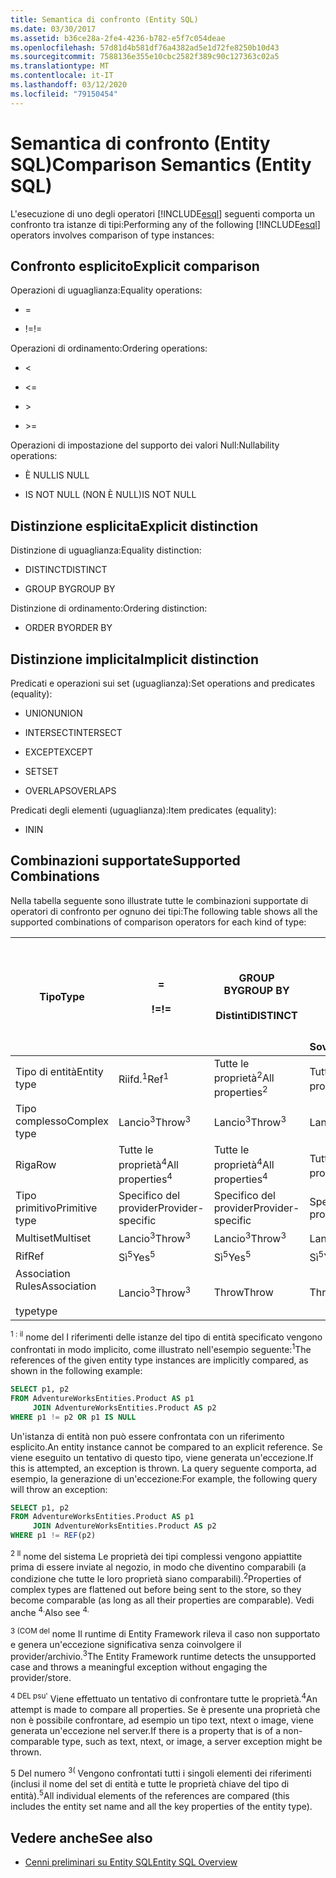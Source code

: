 ```yaml
---
title: Semantica di confronto (Entity SQL)
ms.date: 03/30/2017
ms.assetid: b36ce28a-2fe4-4236-b782-e5f7c054deae
ms.openlocfilehash: 57d81d4b581df76a4382ad5e1d72fe8250b10d43
ms.sourcegitcommit: 7588136e355e10cbc2582f389c90c127363c02a5
ms.translationtype: MT
ms.contentlocale: it-IT
ms.lasthandoff: 03/12/2020
ms.locfileid: "79150454"
---
```

# <a name="comparison-semantics-entity-sql"></a><span data-ttu-id="25e5a-102">Semantica di confronto (Entity SQL)</span><span class="sxs-lookup"><span data-stu-id="25e5a-102">Comparison Semantics (Entity SQL)</span></span>
<span data-ttu-id="25e5a-103">L'esecuzione di uno degli operatori [!INCLUDE[esql](../../../../../../includes/esql-md.md)] seguenti comporta un confronto tra istanze di tipi:</span><span class="sxs-lookup"><span data-stu-id="25e5a-103">Performing any of the following [!INCLUDE[esql](../../../../../../includes/esql-md.md)] operators involves comparison of type instances:</span></span>  
  
## <a name="explicit-comparison"></a><span data-ttu-id="25e5a-104">Confronto esplicito</span><span class="sxs-lookup"><span data-stu-id="25e5a-104">Explicit comparison</span></span>  
 <span data-ttu-id="25e5a-105">Operazioni di uguaglianza:</span><span class="sxs-lookup"><span data-stu-id="25e5a-105">Equality operations:</span></span>  
  
- =  
  
- <span data-ttu-id="25e5a-106">!=</span><span class="sxs-lookup"><span data-stu-id="25e5a-106">!=</span></span>  
  
 <span data-ttu-id="25e5a-107">Operazioni di ordinamento:</span><span class="sxs-lookup"><span data-stu-id="25e5a-107">Ordering operations:</span></span>  
  
- <  
  
- \<=  
  
- \>  
  
- \>=  
  
 <span data-ttu-id="25e5a-108">Operazioni di impostazione del supporto dei valori Null:</span><span class="sxs-lookup"><span data-stu-id="25e5a-108">Nullability operations:</span></span>  
  
- <span data-ttu-id="25e5a-109">È NULL</span><span class="sxs-lookup"><span data-stu-id="25e5a-109">IS NULL</span></span>  
  
- <span data-ttu-id="25e5a-110">IS NOT NULL (NON È NULL)</span><span class="sxs-lookup"><span data-stu-id="25e5a-110">IS NOT NULL</span></span>  
  
## <a name="explicit-distinction"></a><span data-ttu-id="25e5a-111">Distinzione esplicita</span><span class="sxs-lookup"><span data-stu-id="25e5a-111">Explicit distinction</span></span>  
 <span data-ttu-id="25e5a-112">Distinzione di uguaglianza:</span><span class="sxs-lookup"><span data-stu-id="25e5a-112">Equality distinction:</span></span>  
  
- <span data-ttu-id="25e5a-113">DISTINCT</span><span class="sxs-lookup"><span data-stu-id="25e5a-113">DISTINCT</span></span>  
  
- <span data-ttu-id="25e5a-114">GROUP BY</span><span class="sxs-lookup"><span data-stu-id="25e5a-114">GROUP BY</span></span>  
  
 <span data-ttu-id="25e5a-115">Distinzione di ordinamento:</span><span class="sxs-lookup"><span data-stu-id="25e5a-115">Ordering distinction:</span></span>  
  
- <span data-ttu-id="25e5a-116">ORDER BY</span><span class="sxs-lookup"><span data-stu-id="25e5a-116">ORDER BY</span></span>  
  
## <a name="implicit-distinction"></a><span data-ttu-id="25e5a-117">Distinzione implicita</span><span class="sxs-lookup"><span data-stu-id="25e5a-117">Implicit distinction</span></span>  
 <span data-ttu-id="25e5a-118">Predicati e operazioni sui set (uguaglianza):</span><span class="sxs-lookup"><span data-stu-id="25e5a-118">Set operations and predicates (equality):</span></span>  
  
- <span data-ttu-id="25e5a-119">UNION</span><span class="sxs-lookup"><span data-stu-id="25e5a-119">UNION</span></span>  
  
- <span data-ttu-id="25e5a-120">INTERSECT</span><span class="sxs-lookup"><span data-stu-id="25e5a-120">INTERSECT</span></span>  
  
- <span data-ttu-id="25e5a-121">EXCEPT</span><span class="sxs-lookup"><span data-stu-id="25e5a-121">EXCEPT</span></span>  
  
- <span data-ttu-id="25e5a-122">SET</span><span class="sxs-lookup"><span data-stu-id="25e5a-122">SET</span></span>  
  
- <span data-ttu-id="25e5a-123">OVERLAPS</span><span class="sxs-lookup"><span data-stu-id="25e5a-123">OVERLAPS</span></span>  
  
 <span data-ttu-id="25e5a-124">Predicati degli elementi (uguaglianza):</span><span class="sxs-lookup"><span data-stu-id="25e5a-124">Item predicates (equality):</span></span>  
  
- <span data-ttu-id="25e5a-125">IN</span><span class="sxs-lookup"><span data-stu-id="25e5a-125">IN</span></span>  
  
## <a name="supported-combinations"></a><span data-ttu-id="25e5a-126">Combinazioni supportate</span><span class="sxs-lookup"><span data-stu-id="25e5a-126">Supported Combinations</span></span>  
 <span data-ttu-id="25e5a-127">Nella tabella seguente sono illustrate tutte le combinazioni supportate di operatori di confronto per ognuno dei tipi:</span><span class="sxs-lookup"><span data-stu-id="25e5a-127">The following table shows all the supported combinations of comparison operators for each kind of type:</span></span>  
  
|<span data-ttu-id="25e5a-128">**Tipo**</span><span class="sxs-lookup"><span data-stu-id="25e5a-128">**Type**</span></span>|**=**<br /><br /> <span data-ttu-id="25e5a-129">**!=**</span><span class="sxs-lookup"><span data-stu-id="25e5a-129">**!=**</span></span>|<span data-ttu-id="25e5a-130">**GROUP BY**</span><span class="sxs-lookup"><span data-stu-id="25e5a-130">**GROUP BY**</span></span><br /><br /> <span data-ttu-id="25e5a-131">**Distinti**</span><span class="sxs-lookup"><span data-stu-id="25e5a-131">**DISTINCT**</span></span>|<span data-ttu-id="25e5a-132">**Unione**</span><span class="sxs-lookup"><span data-stu-id="25e5a-132">**UNION**</span></span><br /><br /> <span data-ttu-id="25e5a-133">**Intersect**</span><span class="sxs-lookup"><span data-stu-id="25e5a-133">**INTERSECT**</span></span><br /><br /> <span data-ttu-id="25e5a-134">**Tranne**</span><span class="sxs-lookup"><span data-stu-id="25e5a-134">**EXCEPT**</span></span><br /><br /> <span data-ttu-id="25e5a-135">**Impostare**</span><span class="sxs-lookup"><span data-stu-id="25e5a-135">**SET**</span></span><br /><br /> <span data-ttu-id="25e5a-136">**Sovrapposizioni**</span><span class="sxs-lookup"><span data-stu-id="25e5a-136">**OVERLAPS**</span></span>|<span data-ttu-id="25e5a-137">**Pollici**</span><span class="sxs-lookup"><span data-stu-id="25e5a-137">**IN**</span></span>|<span data-ttu-id="25e5a-138">**< <**</span><span class="sxs-lookup"><span data-stu-id="25e5a-138">**<   <=**</span></span><br /><br /> <span data-ttu-id="25e5a-139">**> >**</span><span class="sxs-lookup"><span data-stu-id="25e5a-139">**>   >=**</span></span>|<span data-ttu-id="25e5a-140">**ORDINA PER**</span><span class="sxs-lookup"><span data-stu-id="25e5a-140">**ORDER BY**</span></span>|<span data-ttu-id="25e5a-141">**IS NULL**</span><span class="sxs-lookup"><span data-stu-id="25e5a-141">**IS NULL**</span></span><br /><br /> <span data-ttu-id="25e5a-142">**NON È NULL**</span><span class="sxs-lookup"><span data-stu-id="25e5a-142">**IS NOT NULL**</span></span>|  
|-|-|-|-|-|-|-|-|  
|<span data-ttu-id="25e5a-143">Tipo di entità</span><span class="sxs-lookup"><span data-stu-id="25e5a-143">Entity type</span></span>|<span data-ttu-id="25e5a-144">Riifd.<sup>1</sup></span><span class="sxs-lookup"><span data-stu-id="25e5a-144">Ref<sup>1</sup></span></span>|<span data-ttu-id="25e5a-145">Tutte le proprietà<sup>2</sup></span><span class="sxs-lookup"><span data-stu-id="25e5a-145">All properties<sup>2</sup></span></span>|<span data-ttu-id="25e5a-146">Tutte le proprietà<sup>2</sup></span><span class="sxs-lookup"><span data-stu-id="25e5a-146">All properties<sup>2</sup></span></span>|<span data-ttu-id="25e5a-147">Tutte le proprietà<sup>2</sup></span><span class="sxs-lookup"><span data-stu-id="25e5a-147">All properties<sup>2</sup></span></span>|<span data-ttu-id="25e5a-148">Lancio<sup>3</sup></span><span class="sxs-lookup"><span data-stu-id="25e5a-148">Throw<sup>3</sup></span></span>|<span data-ttu-id="25e5a-149">Lancio<sup>3</sup></span><span class="sxs-lookup"><span data-stu-id="25e5a-149">Throw<sup>3</sup></span></span>|<span data-ttu-id="25e5a-150">Riifd.<sup>1</sup></span><span class="sxs-lookup"><span data-stu-id="25e5a-150">Ref<sup>1</sup></span></span>|  
|<span data-ttu-id="25e5a-151">Tipo complesso</span><span class="sxs-lookup"><span data-stu-id="25e5a-151">Complex type</span></span>|<span data-ttu-id="25e5a-152">Lancio<sup>3</sup></span><span class="sxs-lookup"><span data-stu-id="25e5a-152">Throw<sup>3</sup></span></span>|<span data-ttu-id="25e5a-153">Lancio<sup>3</sup></span><span class="sxs-lookup"><span data-stu-id="25e5a-153">Throw<sup>3</sup></span></span>|<span data-ttu-id="25e5a-154">Lancio<sup>3</sup></span><span class="sxs-lookup"><span data-stu-id="25e5a-154">Throw<sup>3</sup></span></span>|<span data-ttu-id="25e5a-155">Lancio<sup>3</sup></span><span class="sxs-lookup"><span data-stu-id="25e5a-155">Throw<sup>3</sup></span></span>|<span data-ttu-id="25e5a-156">Lancio<sup>3</sup></span><span class="sxs-lookup"><span data-stu-id="25e5a-156">Throw<sup>3</sup></span></span>|<span data-ttu-id="25e5a-157">Lancio<sup>3</sup></span><span class="sxs-lookup"><span data-stu-id="25e5a-157">Throw<sup>3</sup></span></span>|<span data-ttu-id="25e5a-158">Lancio<sup>3</sup></span><span class="sxs-lookup"><span data-stu-id="25e5a-158">Throw<sup>3</sup></span></span>|  
|<span data-ttu-id="25e5a-159">Riga</span><span class="sxs-lookup"><span data-stu-id="25e5a-159">Row</span></span>|<span data-ttu-id="25e5a-160">Tutte le proprietà<sup>4</sup></span><span class="sxs-lookup"><span data-stu-id="25e5a-160">All properties<sup>4</sup></span></span>|<span data-ttu-id="25e5a-161">Tutte le proprietà<sup>4</sup></span><span class="sxs-lookup"><span data-stu-id="25e5a-161">All properties<sup>4</sup></span></span>|<span data-ttu-id="25e5a-162">Tutte le proprietà<sup>4</sup></span><span class="sxs-lookup"><span data-stu-id="25e5a-162">All properties<sup>4</sup></span></span>|<span data-ttu-id="25e5a-163">Lancio<sup>3</sup></span><span class="sxs-lookup"><span data-stu-id="25e5a-163">Throw<sup>3</sup></span></span>|<span data-ttu-id="25e5a-164">Lancio<sup>3</sup></span><span class="sxs-lookup"><span data-stu-id="25e5a-164">Throw<sup>3</sup></span></span>|<span data-ttu-id="25e5a-165">Tutte le proprietà<sup>4</sup></span><span class="sxs-lookup"><span data-stu-id="25e5a-165">All properties<sup>4</sup></span></span>|<span data-ttu-id="25e5a-166">Lancio<sup>3</sup></span><span class="sxs-lookup"><span data-stu-id="25e5a-166">Throw<sup>3</sup></span></span>|  
|<span data-ttu-id="25e5a-167">Tipo primitivo</span><span class="sxs-lookup"><span data-stu-id="25e5a-167">Primitive type</span></span>|<span data-ttu-id="25e5a-168">Specifico del provider</span><span class="sxs-lookup"><span data-stu-id="25e5a-168">Provider-specific</span></span>|<span data-ttu-id="25e5a-169">Specifico del provider</span><span class="sxs-lookup"><span data-stu-id="25e5a-169">Provider-specific</span></span>|<span data-ttu-id="25e5a-170">Specifico del provider</span><span class="sxs-lookup"><span data-stu-id="25e5a-170">Provider-specific</span></span>|<span data-ttu-id="25e5a-171">Specifico del provider</span><span class="sxs-lookup"><span data-stu-id="25e5a-171">Provider-specific</span></span>|<span data-ttu-id="25e5a-172">Specifico del provider</span><span class="sxs-lookup"><span data-stu-id="25e5a-172">Provider-specific</span></span>|<span data-ttu-id="25e5a-173">Specifico del provider</span><span class="sxs-lookup"><span data-stu-id="25e5a-173">Provider-specific</span></span>|<span data-ttu-id="25e5a-174">Specifico del provider</span><span class="sxs-lookup"><span data-stu-id="25e5a-174">Provider-specific</span></span>|  
|<span data-ttu-id="25e5a-175">Multiset</span><span class="sxs-lookup"><span data-stu-id="25e5a-175">Multiset</span></span>|<span data-ttu-id="25e5a-176">Lancio<sup>3</sup></span><span class="sxs-lookup"><span data-stu-id="25e5a-176">Throw<sup>3</sup></span></span>|<span data-ttu-id="25e5a-177">Lancio<sup>3</sup></span><span class="sxs-lookup"><span data-stu-id="25e5a-177">Throw<sup>3</sup></span></span>|<span data-ttu-id="25e5a-178">Lancio<sup>3</sup></span><span class="sxs-lookup"><span data-stu-id="25e5a-178">Throw<sup>3</sup></span></span>|<span data-ttu-id="25e5a-179">Lancio<sup>3</sup></span><span class="sxs-lookup"><span data-stu-id="25e5a-179">Throw<sup>3</sup></span></span>|<span data-ttu-id="25e5a-180">Lancio<sup>3</sup></span><span class="sxs-lookup"><span data-stu-id="25e5a-180">Throw<sup>3</sup></span></span>|<span data-ttu-id="25e5a-181">Lancio<sup>3</sup></span><span class="sxs-lookup"><span data-stu-id="25e5a-181">Throw<sup>3</sup></span></span>|<span data-ttu-id="25e5a-182">Lancio<sup>3</sup></span><span class="sxs-lookup"><span data-stu-id="25e5a-182">Throw<sup>3</sup></span></span>|  
|<span data-ttu-id="25e5a-183">Rif</span><span class="sxs-lookup"><span data-stu-id="25e5a-183">Ref</span></span>|<span data-ttu-id="25e5a-184">Sì<sup>5</sup></span><span class="sxs-lookup"><span data-stu-id="25e5a-184">Yes<sup>5</sup></span></span>|<span data-ttu-id="25e5a-185">Sì<sup>5</sup></span><span class="sxs-lookup"><span data-stu-id="25e5a-185">Yes<sup>5</sup></span></span>|<span data-ttu-id="25e5a-186">Sì<sup>5</sup></span><span class="sxs-lookup"><span data-stu-id="25e5a-186">Yes<sup>5</sup></span></span>|<span data-ttu-id="25e5a-187">Sì<sup>5</sup></span><span class="sxs-lookup"><span data-stu-id="25e5a-187">Yes<sup>5</sup></span></span>|<span data-ttu-id="25e5a-188">Throw</span><span class="sxs-lookup"><span data-stu-id="25e5a-188">Throw</span></span>|<span data-ttu-id="25e5a-189">Throw</span><span class="sxs-lookup"><span data-stu-id="25e5a-189">Throw</span></span>|<span data-ttu-id="25e5a-190">Sì<sup>5</sup></span><span class="sxs-lookup"><span data-stu-id="25e5a-190">Yes<sup>5</sup></span></span>|  
|<span data-ttu-id="25e5a-191">Association Rules</span><span class="sxs-lookup"><span data-stu-id="25e5a-191">Association</span></span><br /><br /> <span data-ttu-id="25e5a-192">type</span><span class="sxs-lookup"><span data-stu-id="25e5a-192">type</span></span>|<span data-ttu-id="25e5a-193">Lancio<sup>3</sup></span><span class="sxs-lookup"><span data-stu-id="25e5a-193">Throw<sup>3</sup></span></span>|<span data-ttu-id="25e5a-194">Throw</span><span class="sxs-lookup"><span data-stu-id="25e5a-194">Throw</span></span>|<span data-ttu-id="25e5a-195">Throw</span><span class="sxs-lookup"><span data-stu-id="25e5a-195">Throw</span></span>|<span data-ttu-id="25e5a-196">Throw</span><span class="sxs-lookup"><span data-stu-id="25e5a-196">Throw</span></span>|<span data-ttu-id="25e5a-197">Lancio<sup>3</sup></span><span class="sxs-lookup"><span data-stu-id="25e5a-197">Throw<sup>3</sup></span></span>|<span data-ttu-id="25e5a-198">Lancio<sup>3</sup></span><span class="sxs-lookup"><span data-stu-id="25e5a-198">Throw<sup>3</sup></span></span>|<span data-ttu-id="25e5a-199">Lancio<sup>3</sup></span><span class="sxs-lookup"><span data-stu-id="25e5a-199">Throw<sup>3</sup></span></span>|  
  
 <span data-ttu-id="25e5a-200"><sup>1 : il</sup> nome del I riferimenti delle istanze del tipo di entità specificato vengono confrontati in modo implicito, come illustrato nell'esempio seguente:</span><span class="sxs-lookup"><span data-stu-id="25e5a-200"><sup>1</sup>The references of the given entity type instances are implicitly compared, as shown in the following example:</span></span>  
  
```sql  
SELECT p1, p2
FROM AdventureWorksEntities.Product AS p1
     JOIN AdventureWorksEntities.Product AS p2
WHERE p1 != p2 OR p1 IS NULL  
```  
  
 <span data-ttu-id="25e5a-201">Un'istanza di entità non può essere confrontata con un riferimento esplicito.</span><span class="sxs-lookup"><span data-stu-id="25e5a-201">An entity instance cannot be compared to an explicit reference.</span></span> <span data-ttu-id="25e5a-202">Se viene eseguito un tentativo di questo tipo, viene generata un'eccezione.</span><span class="sxs-lookup"><span data-stu-id="25e5a-202">If this is attempted, an exception is thrown.</span></span> <span data-ttu-id="25e5a-203">La query seguente comporta, ad esempio, la generazione di un'eccezione:</span><span class="sxs-lookup"><span data-stu-id="25e5a-203">For example, the following query will throw an exception:</span></span>  
  
```sql  
SELECT p1, p2
FROM AdventureWorksEntities.Product AS p1
     JOIN AdventureWorksEntities.Product AS p2
WHERE p1 != REF(p2)  
```  
  
 <span data-ttu-id="25e5a-204"><sup>2 Il</sup> nome del sistema Le proprietà dei tipi complessi vengono appiattite prima di essere inviate al negozio, in modo che diventino comparabili (a condizione che tutte le loro proprietà siano comparabili).</span><span class="sxs-lookup"><span data-stu-id="25e5a-204"><sup>2</sup>Properties of complex types are flattened out before being sent to the store, so they become comparable (as long as all their properties are comparable).</span></span> <span data-ttu-id="25e5a-205">Vedi anche <sup>4.</sup></span><span class="sxs-lookup"><span data-stu-id="25e5a-205">Also see <sup>4.</sup></span></span>  
  
 <span data-ttu-id="25e5a-206"><sup>3 (COM del</sup> nome Il runtime di Entity Framework rileva il caso non supportato e genera un'eccezione significativa senza coinvolgere il provider/archivio.</span><span class="sxs-lookup"><span data-stu-id="25e5a-206"><sup>3</sup>The Entity Framework runtime detects the unsupported case and throws a meaningful exception without engaging the provider/store.</span></span>  
  
 <span data-ttu-id="25e5a-207"><sup>4 DEL psu'</sup> Viene effettuato un tentativo di confrontare tutte le proprietà.</span><span class="sxs-lookup"><span data-stu-id="25e5a-207"><sup>4</sup>An attempt is made to compare all properties.</span></span> <span data-ttu-id="25e5a-208">Se è presente una proprietà che non è possibile confrontare, ad esempio un tipo text, ntext o image, viene generata un'eccezione nel server.</span><span class="sxs-lookup"><span data-stu-id="25e5a-208">If there is a property that is of a non-comparable type, such as text, ntext, or image, a server exception might be thrown.</span></span>  
  
 <span data-ttu-id="25e5a-209">5 Del numero <sup>3(</sup> Vengono confrontati tutti i singoli elementi dei riferimenti (inclusi il nome del set di entità e tutte le proprietà chiave del tipo di entità).</span><span class="sxs-lookup"><span data-stu-id="25e5a-209"><sup>5</sup>All individual elements of the references are compared (this includes the entity set name and all the key properties of the entity type).</span></span>  
  
## <a name="see-also"></a><span data-ttu-id="25e5a-210">Vedere anche</span><span class="sxs-lookup"><span data-stu-id="25e5a-210">See also</span></span>

- [<span data-ttu-id="25e5a-211">Cenni preliminari su Entity SQL</span><span class="sxs-lookup"><span data-stu-id="25e5a-211">Entity SQL Overview</span></span>](entity-sql-overview.md)
